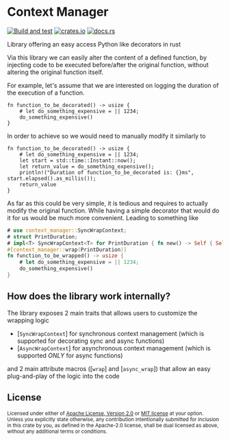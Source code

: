 # Context Manager

[![Build and test](https://github.com/macisamuele/context_manager_rs/actions/workflows/ci.yaml/badge.svg)](https://github.com/macisamuele/context_manager_rs/actions/workflows/ci.yaml) [![crates.io](https://img.shields.io/crates/v/context_manager.svg)](https://crates.io/crates/context_manager) [![docs.rs](https://img.shields.io/docsrs/context_manager)](https://docs.rs/context_manager)

Library offering an easy access Python like decorators in rust

Via this library we can easily alter the content of a defined function, by injecting code to be executed
before/after the original function, without altering the original function itself.

For example, let's assume that we are interested on logging the duration of the execution of a function.

```no_run
fn function_to_be_decorated() -> usize {
    # let do_something_expensive = || 1234;
    do_something_expensive()
}
```

In order to achieve so we would need to manually modify it similarly to

```no_run
fn function_to_be_decorated() -> usize {
    # let do_something_expensive = || 1234;
    let start = std::time::Instant::now();
    let return_value = do_something_expensive();
    println!("Duration of function_to_be_decorated is: {}ms", start.elapsed().as_millis());
    return_value
}
```

As far as this could be very simple, it is tedious and requires to actually modify the original function.
While having a simple decorator that would do it for us would be much more convenient.
Leading to something like

```rust
# use context_manager::SyncWrapContext;
# struct PrintDuration;
# impl<T> SyncWrapContext<T> for PrintDuration { fn new() -> Self { Self } }
#[context_manager::wrap(PrintDuration)]
fn function_to_be_wrapped() -> usize {
    # let do_something_expensive = || 1234;
    do_something_expensive()
}
```

## How does the library work internally?

The library exposes 2 main traits that allows users to customize the wrapping logic

* [`SyncWrapContext`] for synchronous context management (which is supported for decorating sync and async functions)
* [`AsyncWrapContext`] for asynchronous context management (which is supported *ONLY* for async functions)

and 2 main attribute macros ([`wrap`] and [`async_wrap`]) that allow an easy plug-and-play of the logic into the code

## License

<sup>
Licensed under either of <a href="LICENSE-APACHE">Apache License, Version
2.0</a> or <a href="LICENSE-MIT">MIT license</a> at your option.
</sup>
<br>
<sub>
Unless you explicitly state otherwise, any contribution intentionally submitted
for inclusion in this crate by you, as defined in the Apache-2.0 license, shall
be dual licensed as above, without any additional terms or conditions.
</sub>
